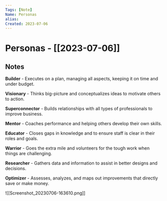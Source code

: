 ```yaml
---
Tags: [Note]
Name: Personas
alias: 
Created: 2023-07-06
---
```

# Personas - [[2023-07-06]]
## Notes

**Builder** - Executes on a plan, managing all aspects, keeping it on time and under budget. 

**Visionary** - Thinks big-picture and conceptualizes ideas to motivate others to action.

**Superconnector** - Builds relationships with all types of professionals to improve business.

**Mentor** - Coaches performance and helping others develop their own skills.

**Educator** - Closes gaps in knowledge and to ensure staff is clear in their roles and goals.

**Warrior** - Goes the extra mile and volunteers for the tough work when things are challenging.

**Researcher** - Gathers data and information to assist in better designs and decisions.

**Optimizer** - Assesses, analyzes, and maps out improvements that directly save or make money.

![[Screenshot_20230706-163610.png]]
